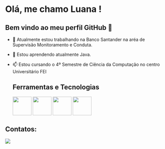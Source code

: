 # Olá, me chamo Luana ! 
## Bem vindo ao meu perfil GitHub 👋


- 🔭 Atualmente estou trabalhando na Banco Santander na aréa de Supervisão Monitoramento e Conduta.
- 🌱 Estou aprendendo atualmente Java.
- 📫 Estou cursando o 4º Semestre de Ciência da Computação no centro Universitário FEI

  ## Ferramentas e Tecnologias
  
  <img src="https://cdn.jsdelivr.net/gh/devicons/devicon@latest/icons/python/python-original-wordmark.svg"  width="60" height="60" /> 
            <img src="https://cdn.jsdelivr.net/gh/devicons/devicon@latest/icons/javascript/javascript-plain.svg" width="60" height="60"/>
            <img src="https://cdn.jsdelivr.net/gh/devicons/devicon@latest/icons/html5/html5-plain.svg"   width="60" height="60"/> 
            <img src="https://cdn.jsdelivr.net/gh/devicons/devicon@latest/icons/css3/css3-plain.svg" width="60" height="60"/>


## Contatos:
<a href="https://www.linkedin.com/in/luanaalmed" target="_blank"><img loading="lazy" src="https://img.shields.io/badge/-LinkedIn-%230077B5?style=for-the-badge&logo=linkedin&logoColor=white" target="_blank"></a>   




          
          
          
